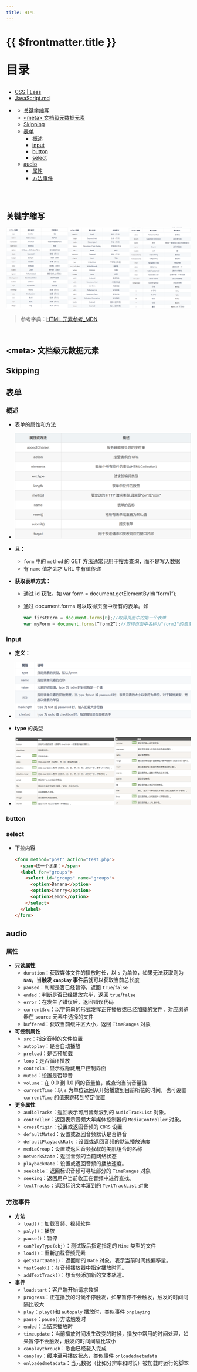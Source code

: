 ```yaml
---
title: HTML
---
```


# {{ $frontmatter.title }}

<p style="font-size: 32px; font-weight: bold;">目录</p>

- [CSS | Less](CSS.md)
- [JavaScript.md](JavaScript/JavaScript.md)

<!-- @import "[TOC]" {cmd="toc" depthFrom=1 depthTo=5 orderedList=false} -->

<!-- code_chunk_output -->

- [](#)
  - [关键字缩写](#关键字缩写)
  - [\<meta\> 文档级元数据元素](#meta-文档级元数据元素)
  - [Skipping](#skipping)
  - [表单](#表单)
    - [概述](#概述)
    - [input](#input)
    - [button](#button)
    - [select](#select)
  - [audio](#audio)
    - [属性](#属性)
    - [方法事件](#方法事件)

<!-- /code_chunk_output -->

<br>
&emsp;

## 关键字缩写

![](./img/html_label.png)

> 参考字典：[HTML 元素参考\_MDN ](https://developer.mozilla.org/zh-CN/docs/Web/HTML/Element)

<br>

## \<meta\> 文档级元数据元素

## Skipping

## 表单

### 概述

- 表单的属性和方法
- ![](./img/html_form.png)

- **且：**

  - `form` 中的 `method` 的 GET 方法通常只用于搜索查询，而不是写入数据
  - 有 `name` 值才会才 URL 中有值传递

- **获取表单方式：**

  - 通过 id 获取。如 var form = document.getElementById(“form1”);
  - 通过 document.forms 可以取得页面中所有的表单。如

    ```js {.line-numbers}
    var firstForm = document.forms[0];//取得页面中的第一个表单
    var myForm = document.forms[“form2”];//取得页面中名称为"form2"的表单
    ```

### input

- **定义：**
- ![](./img/html_input.png)

- **type** 的类型
- ![](./img/html_input_type.png)

### button

### select

- 下拉内容
  ```html {.line-numbers}
  <form method="post" action="test.php">
    <span>选一个水果：</span>
    <label for="groups">
      <select id="groups" name="groups">
        <option>Banana</option>
        <option>Cherry</option>
        <option>Lemon</option>
      </select>
    </label>
  </form>
  ```

## audio

### 属性

- **只读属性**
  - `duration`：获取媒体文件的播放时长，以 `s` 为单位，如果无法获取则为 `NaN`，当**触发 `canplay` 事件后**就可以获取当前总长度
  - `paused`：判断是否已经暂停，返回 `true`/`false`
  - `ended`：判断是否已经播放完毕，返回 `true`/`false`
  - `error`：在发生了错误后，返回错误代码
  - `currentSrc`：以字符串的形式发挥正在播放或已经加载的文件，对应浏览器在 `source` 元素中选择的文件
  - `buffered`：获取当前缓冲区大小，返回 `TimeRanges` 对象
- **可控制属性**
  - `src`：指定音频的文件位置
  - `autoplay`：是否自动播放
  - `preload`：是否预加载
  - `loop`：是否循环播放
  - `controls`：显示或隐藏用户控制界面
  - `muted`：设置是否静音
  - `volume`：在 0.0 到 1.0 间的音量值，或查询当前音量值
  - `currentTime`：以 `s` 为单位返回从开始播放到目前所花的时间，也可设置 `currentTime` 的值来跳转到特定位置
- **更多属性**
  - `audioTracks`：返回表示可用音频滚到的 `AudioTrackList` 对象。
  - `controller`：返回表示音频大年媒体控制器的 `MediaController` 对象。
  - `crossOrigin`：设置或返回音频的 `CORS` 设置
  - `defaultMuted`：设置或返回音频默认是否静音
  - `defaultPlaybackRate`：设置或返回音频的默认播放速度
  - `mediaGroup`：设置或返回音频叔叔的美肌组合的名称
  - `networkState`：返回音频的当前网络状态
  - `playbackRate`：设置或返回音频的播放速度。
  - `seekable`：返回标识音频可寻址部分的 `TimeRanges` 对象
  - `seeking`：返回用户当前收正在音频中进行查找。
  - `textTracks`：返回标识文本滚到的 `TextTrackList` 对象

### 方法事件

- **方法**
  - `load()`：加载音频、视频软件
  - `paly()`：播放
  - `pause()`：暂停
  - `canPlayType(obj)`：测试饭后指定指定的 `Mime` 类型的文件
  - `load()`：重新加载音频元素
  - `getStartDate()`：返回新的 `Date` 对象，表示当前时间线偏移量。
  - `fastSeek()`：在音频播放器中指定播放时间。
  - `addTextTrack()`：想音频添加新的文本轨道。
- **事件**
  - `loadstart`：客户端开始请求数据
  - `progress`：正在播放的时候不停触发，如果暂停不会触发，触发的时间间隔比较大
  - `play`：`play()`和 `autopaly` 播放时，类似事件 `onplaying`
  - `pause`：`pause()`方法触发时
  - `ended`：当结束播放时
  - `timeupdate`：当前播放时间发生改变的时候，播放中常用的时间处理，如果暂停不会触发，触发的时间间隔比较小
  - `canplaythrough`：歌曲已经载入完成
  - `canplay`：缓冲至可播放状态，类似事件 `onloadedmetadata`
  - `onloadedmetadata`：当元数据（比如分辨率和时长）被加载时运行的脚本
